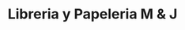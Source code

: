 ---
title: "Libreria y Papeleria M & J"
url: /quetzaltenango/libreria-y-papeleria-m-y-j/
shop: copyshop
---